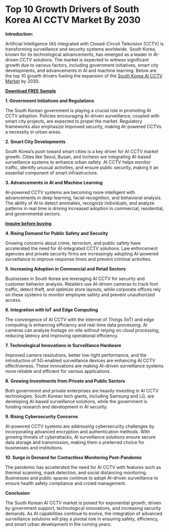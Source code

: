 # Top 10 Growth Drivers of South Korea AI CCTV Market By 2030

**Introduction:**

Artificial Intelligence (AI) integrated with Closed-Circuit Television (CCTV) is transforming surveillance and security systems worldwide. South Korea, known for its technological advancements, has emerged as a leader in AI-driven CCTV solutions. The market is expected to witness significant growth due to various factors, including government initiatives, smart city developments, and advancements in AI and machine learning. Below are the top 10 growth drivers fueling the expansion of the [South Korea AI CCTV Market](https://www.nextmsc.com/report/south-korea-ai-cctv-market) by 2030.

[**Download FREE Sample**](https://www.nextmsc.com/south-korea-ai-cctv-market/request-sample)

**1. Government Initiatives and Regulations**

The South Korean government is playing a crucial role in promoting AI CCTV adoption. Policies encouraging AI-driven surveillance, coupled with smart city projects, are expected to propel the market. Regulatory frameworks also emphasize improved security, making AI-powered CCTVs a necessity in urban areas.

**2. Smart City Developments**

South Korea’s push toward smart cities is a key driver for AI CCTV market growth. Cities like Seoul, Busan, and Incheon are integrating AI-based surveillance systems to enhance urban safety. AI CCTV helps monitor traffic, identify unusual activities, and ensure public security, making it an essential component of smart infrastructure.

**3. Advancements in AI and Machine Learning**

AI-powered CCTV systems are becoming more intelligent with advancements in deep learning, facial recognition, and behavioral analysis. The ability of AI to detect anomalies, recognize individuals, and analyze patterns in real time is driving increased adoption in commercial, residential, and governmental sectors.

[**Inquire before buying**](https://www.nextmsc.com/south-korea-ai-cctv-market/inquire-before-buying)

**4. Rising Demand for Public Safety and Security**

Growing concerns about crime, terrorism, and public safety have accelerated the need for AI-integrated CCTV solutions. Law enforcement agencies and private security firms are increasingly adopting AI-powered surveillance to improve response times and prevent criminal activities.

**5. Increasing Adoption in Commercial and Retail Sectors**

Businesses in South Korea are leveraging AI CCTV for security and customer behavior analysis. Retailers use AI-driven cameras to track foot traffic, detect theft, and optimize store layouts, while corporate offices rely on these systems to monitor employee safety and prevent unauthorized access.

**6. Integration with IoT and Edge Computing**

The convergence of AI CCTV with the Internet of Things (IoT) and edge computing is enhancing efficiency and real-time data processing. AI cameras can analyze footage on-site without relying on cloud processing, reducing latency and improving operational efficiency.

**7. Technological Innovations in Surveillance Hardware**

Improved camera resolutions, better low-light performance, and the introduction of 5G-enabled surveillance devices are enhancing AI CCTV effectiveness. These innovations are making AI-driven surveillance systems more reliable and efficient for various applications.

**8. Growing Investments from Private and Public Sectors**

Both government and private enterprises are heavily investing in AI CCTV technologies. South Korean tech giants, including Samsung and LG, are developing AI-based surveillance solutions, while the government is funding research and development in AI security.

**9. Rising Cybersecurity Concerns**

AI-powered CCTV systems are addressing cybersecurity challenges by incorporating advanced encryption and authentication methods. With growing threats of cyberattacks, AI surveillance solutions ensure secure data storage and transmission, making them a preferred choice for businesses and institutions.

**10. Surge in Demand for Contactless Monitoring Post-Pandemic**

The pandemic has accelerated the need for AI CCTV with features such as thermal scanning, mask detection, and social distancing monitoring. Businesses and public spaces continue to adopt AI-driven surveillance to ensure health safety compliance and crowd management.

**Conclusion**

The South Korean AI CCTV market is poised for exponential growth, driven by government support, technological innovations, and increasing security demands. As AI capabilities continue to evolve, the integration of advanced surveillance solutions will play a pivotal role in ensuring safety, efficiency, and smart urban development in the coming years.

